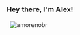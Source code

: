 ### Hey there, I'm Alex!

<!--
**amorenobr/amorenobr** is a ✨ _special_ ✨ repository because its `README.md` (this file) appears on your GitHub profile.

--!>

<p>
    &nbsp;
    <img align="center" src="https://github-readme-stats.vercel.app/api?username=amorenobr&show_icons=true&theme=yeblu&locale=en" alt="amorenobr" />
</p>



